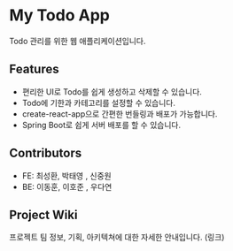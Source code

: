 # My Todo App

Todo 관리를 위한 웹 애플리케이션입니다.

## Features

- 편리한 UI로 Todo를 쉽게 생성하고 삭제할 수 있습니다.
- Todo에 기한과 카테고리를 설정할 수 있습니다.
- create-react-app으로 간편한 번들링과 배포가 가능합니다.
- Spring Boot로 쉽게 서버 배포를 할 수 있습니다.

## Contributors

- FE: 최성환, 박태영 , 신중원
- BE: 이동훈, 이호준 , 우다연

## Project Wiki

프로젝트 팀 정보, 기획, 아키텍쳐에 대한 자세한 안내입니다.
(링크)